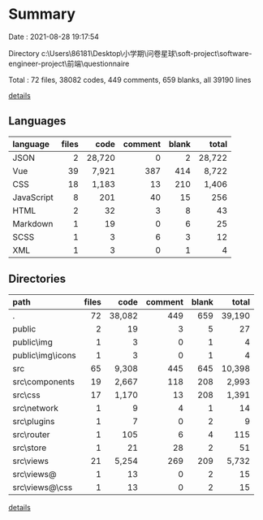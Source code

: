 # Summary

Date : 2021-08-28 19:17:54

Directory c:\Users\86181\Desktop\小学期\问卷星球\soft-project\software-engineer-project\前端\questionnaire

Total : 72 files,  38082 codes, 449 comments, 659 blanks, all 39190 lines

[details](details.md)

## Languages
| language | files | code | comment | blank | total |
| :--- | ---: | ---: | ---: | ---: | ---: |
| JSON | 2 | 28,720 | 0 | 2 | 28,722 |
| Vue | 39 | 7,921 | 387 | 414 | 8,722 |
| CSS | 18 | 1,183 | 13 | 210 | 1,406 |
| JavaScript | 8 | 201 | 40 | 15 | 256 |
| HTML | 2 | 32 | 3 | 8 | 43 |
| Markdown | 1 | 19 | 0 | 6 | 25 |
| SCSS | 1 | 3 | 6 | 3 | 12 |
| XML | 1 | 3 | 0 | 1 | 4 |

## Directories
| path | files | code | comment | blank | total |
| :--- | ---: | ---: | ---: | ---: | ---: |
| . | 72 | 38,082 | 449 | 659 | 39,190 |
| public | 2 | 19 | 3 | 5 | 27 |
| public\img | 1 | 3 | 0 | 1 | 4 |
| public\img\icons | 1 | 3 | 0 | 1 | 4 |
| src | 65 | 9,308 | 445 | 645 | 10,398 |
| src\components | 19 | 2,667 | 118 | 208 | 2,993 |
| src\css | 17 | 1,170 | 13 | 208 | 1,391 |
| src\network | 1 | 9 | 4 | 1 | 14 |
| src\plugins | 1 | 7 | 0 | 2 | 9 |
| src\router | 1 | 105 | 6 | 4 | 115 |
| src\store | 1 | 21 | 28 | 2 | 51 |
| src\views | 21 | 5,254 | 269 | 209 | 5,732 |
| src\views\@ | 1 | 13 | 0 | 2 | 15 |
| src\views\@\css | 1 | 13 | 0 | 2 | 15 |

[details](details.md)
